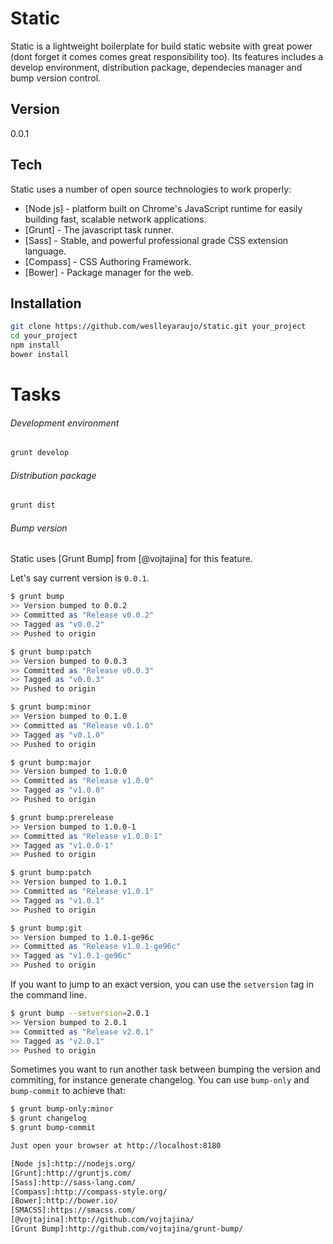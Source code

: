 Static
======

Static is a lightweight boilerplate for build static website with great power (dont forget it comes comes great responsibility too).
Its features includes a develop environment, distribution package, dependecies manager and bump version control.

Version
----

0.0.1

Tech
-----------

Static uses a number of open source technologies to work properly:

* [Node js] - platform built on Chrome's JavaScript runtime for easily building fast, scalable network applications.
* [Grunt] - The javascript task runner.
* [Sass] - Stable, and powerful professional grade CSS extension language.
* [Compass] - CSS Authoring Framework.
* [Bower] - Package manager for the web.

Installation
--------------

```sh
git clone https://github.com/weslleyaraujo/static.git your_project
cd your_project
npm install
bower install
```

Tasks
=====

###### Development environment

```sh
grunt develop
```

###### Distribution package

```sh
grunt dist
```

###### Bump version

Static uses [Grunt Bump] from [@vojtajina] for this feature.

Let's say current version is `0.0.1`.

```bash
$ grunt bump
>> Version bumped to 0.0.2
>> Committed as "Release v0.0.2"
>> Tagged as "v0.0.2"
>> Pushed to origin

$ grunt bump:patch
>> Version bumped to 0.0.3
>> Committed as "Release v0.0.3"
>> Tagged as "v0.0.3"
>> Pushed to origin

$ grunt bump:minor
>> Version bumped to 0.1.0
>> Committed as "Release v0.1.0"
>> Tagged as "v0.1.0"
>> Pushed to origin

$ grunt bump:major
>> Version bumped to 1.0.0
>> Committed as "Release v1.0.0"
>> Tagged as "v1.0.0"
>> Pushed to origin

$ grunt bump:prerelease
>> Version bumped to 1.0.0-1
>> Committed as "Release v1.0.0-1"
>> Tagged as "v1.0.0-1"
>> Pushed to origin

$ grunt bump:patch
>> Version bumped to 1.0.1
>> Committed as "Release v1.0.1"
>> Tagged as "v1.0.1"
>> Pushed to origin

$ grunt bump:git
>> Version bumped to 1.0.1-ge96c
>> Committed as "Release v1.0.1-ge96c"
>> Tagged as "v1.0.1-ge96c"
>> Pushed to origin
````

If you want to jump to an exact version, you can use the ```setversion``` tag in the command line.

```bash
$ grunt bump --setversion=2.0.1
>> Version bumped to 2.0.1
>> Committed as "Release v2.0.1"
>> Tagged as "v2.0.1"
>> Pushed to origin
```

Sometimes you want to run another task between bumping the version and commiting, for instance generate changelog. You can use `bump-only` and `bump-commit` to achieve that:

```bash
$ grunt bump-only:minor
$ grunt changelog
$ grunt bump-commit

Just open your browser at http://localhost:8180

[Node js]:http://nodejs.org/
[Grunt]:http://gruntjs.com/
[Sass]:http://sass-lang.com/
[Compass]:http://compass-style.org/
[Bower]:http://bower.io/
[SMACSS]:https://smacss.com/
[@vojtajina]:http://github.com/vojtajina/
[Grunt Bump]:http://github.com/vojtajina/grunt-bump/
